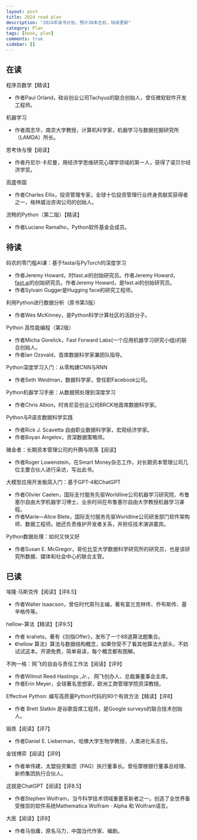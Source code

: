 ```yaml
---
layout: post
title: 2024 read plan
description: "2024年读书计划，预计30本左右，陆续更新"
category: Plan
tags: [book, plan]
comments: true
sidebar: []
---
```


## 在读

程序员数学【精读】
  * 作者Paul Orland，硅谷创业公司Tachyus的联合创始人，曾任微软软件开发工程师。

机器学习
  * 作者周志华，南京大学教授，计算机科学家，机器学习与数据挖掘研究所（LAMDA）所长。

思考快与慢【阅读】
  * 作者丹尼尔·卡尼曼，用经济学思维研究心理学领域的第一人，获得了诺贝尔经济学奖。

高盛帝国
  * 作者Charles Ellis，投资管理专家，全球十位投资管理行业终身贡献奖获得者之一，格林威治咨询公司的创始人。

流畅的Python（第二版）【精读】
  * 作者Luciano Ramalho，Python软件基金会成员。

## 待读

码农的零门槛AI课：基于fastai与PyTorch的深度学习
  * 作者Jeremy Howard，时fast.ai的创始研究员。作者Jeremy Howard，[fast.ai](https://fast.ai/)的创始研究员。作者Jeremy Howard，是fast.ai的创始研究员。
  * 作者Sylvain Gugger是Hugging face的研究工程师。

利用Python进行数据分析（原书第3版）
  * 作者Wes McKinney，是Python科学计算社区的活跃分子。

Python 高性能编程（第2版）
  * 作者Micha Gorelick，Fast Forward Labs(一个应用机器学习研究小组)的联合创始人。
  * 作者Ian Ozsvald，首席数据科学家兼团队指导。

Python深度学习入门：从零构建CNN与RNN
  * 作者Seth Weidman，数据科学家，曾任职Facebook公司。

Python机器学习手册：从数据预处理到深度学习
  * 作者Chris Albon，时肯尼亚创业公司BRCK地首席数据科学家。

Python与R语言数据科学实践
  * 作者Rick J. Scavetta 自由职业数据科学家，宏观经济学家。
  * 作者Boyan Angelov，资深数据策略师。

赌金者：长期资本管理公司的升腾与陨落【阅读】
  * 作者Roger Lowenstein，在Smart Money杂志工作，对长期资本管理公司几位主要合伙人进行采访，写出此书。

大模型应用开发极简入门：基于GPT-4和ChatGPT
  * 作者Olivier Caelen，国际支付服务先驱Worldline公司机器学习研究院、布鲁塞尔自由大学机器学习博士，业余时间在布鲁塞尔自由大学教授机器学习课程。
  * 作者Marie—Alice Blete，国际支付服务先驱Worldline公司研发部门软件架构师、数据工程师。她还负责维护开发者关系，并担任技术演讲嘉宾。

Python数据处理：如何又快又好
  * 作者Susan E. McGregor，哥伦比亚大学数据科学研究所的研究员，也是该研究所数据、媒体和社会中心的联合主管。

## 已读

埃隆·马斯克传【阅读】【评8.5】
  * 作者Walter lsaacson，曾任时代周刊主编，著有富兰克林传、乔布斯传、基辛格传等。

hellow-算法【精读】【评9.5】
  * 作者 krahets，著有《剑指Offer》，发布了一个88道算法题集合。
  * 《hellow 算法》算法与数据结构概念，如果你受不了看其他算法大部头，不妨试试这本。开源免费，简单易读，每个概念都有图解。

不拘一格：网飞的自由与责任工作法【阅读】【评9】
  * 作者Wilmot Reed Hastings ,Jr.， 网飞创办人、总裁兼董事会主席。
  * 作者Erin Meyer，全球著名思想家，欧洲工商管理学院资深教授。

Effective Python: 编写高质量Python代码的90个有效方法【精读】【评8】
  * 作者 Brett Slatkin 是谷歌首席工程师，是Google surveys的联合技术创始人。

锻炼【阅读】【评7】
  * 作者Daniel E. Lieberman，哈佛大学生物学教授，人类进化系主任。

金钱博弈【阅读】【评9】
  * 作者单伟建，太盟投资集团（PAG）执行董事长。曾任摩根银行董事总经理、新桥集团执行合伙人。

这就是ChatGPT【阅读】【评8.5】
  * 作者Stephen Wolfram，当今科学技术领域重要革新者之一。创造了全世界备受推崇的软件系统Mathematica Wolfram · Alpha 和 Wolfram语言。

大医【阅读】【评8】
  * 作者马伯庸，原名马力，中国当代作家、编剧。